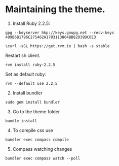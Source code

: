 # Maintaining the theme.

1. Install Ruby 2.2.5:

`gpg --keyserver hkp://keys.gnupg.net --recv-keys 409B6B1796C275462A1703113804BB82D39DC0E3`

`\curl -sSL https://get.rvm.io | bash -s stable`

Restart sh client.

`rvm install ruby-2.2.5`

Set as default ruby:

`rvm --default use 2.2.5`

2. Install bundler

`sudo gem install bundler`

3. Go to the theme folder

`bundle install`

4. To compile css use

`bundler exec compass compile`

5. Compass watching changes

`bundler exec compass watch --poll`
